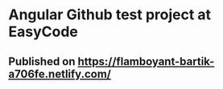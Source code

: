 # Angular Github test project at EasyCode

## Published on https://flamboyant-bartik-a706fe.netlify.com/
